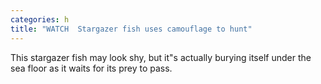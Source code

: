 ```yaml
---
categories: h
title: "WATCH  Stargazer fish uses camouflage to hunt"
---
```

This stargazer fish may look shy, but it"s actually burying itself under the sea floor as it waits for its prey to pass.